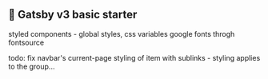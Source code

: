 ## 🚀 Gatsby v3 basic starter

styled components - global styles, css variables
google fonts throgh fontsource

todo: fix navbar's current-page styling of item with sublinks - styling applies to the group...
